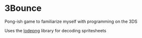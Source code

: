 # 3Bounce
Pong-ish game to familiarize myself with programming on the 3DS

Uses the [lodepng](http://lodev.org/lodepng/) library for decoding spritesheets
